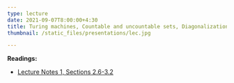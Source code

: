 ```yaml
---
type: lecture
date: 2021-09-07T8:00:00+4:30
title: Turing machines, Countable and uncountable sets, Diagonalization
thumbnail: /static_files/presentations/lec.jpg

---
```

**Readings:**
- [Lecture Notes 1, Sections 2.6-3.2](http://cs.gmu.edu/~evgenios/teaching/cs600/automata.pdf)
